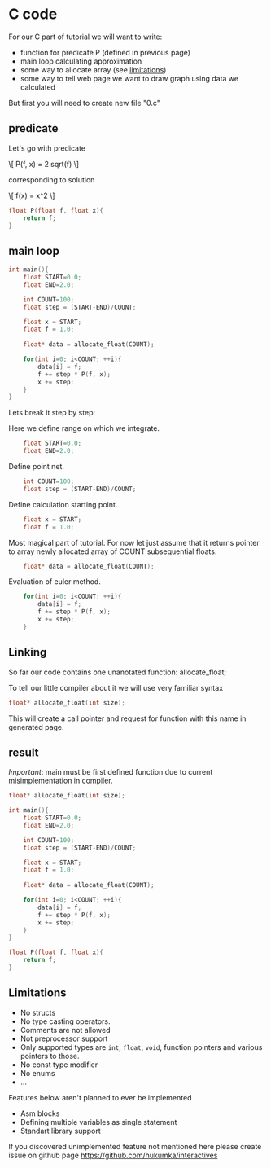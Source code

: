 # C code

For our C part of tutorial we will want to write:
* function for predicate P (defined in previous page)
* main loop calculating approximation
* some way to allocate array (see [limitations](#limitations))
* some way to tell web page we want to draw graph using data we calculated

But first you will need to create new file "0.c"

## predicate

Let's go with predicate

\\[
    P(f, x) = 2 sqrt(f)
\\]

corresponding to solution

\\[
    f(x) = x^2
\\]


```C
float P(float f, float x){
    return f;
}
```

## main loop

```C
int main(){
    float START=0.0;
    float END=2.0; 

    int COUNT=100;
    float step = (START-END)/COUNT;

    float x = START;
    float f = 1.0;
    
    float* data = allocate_float(COUNT);

    for(int i=0; i<COUNT; ++i){
        data[i] = f;
        f += step * P(f, x);
        x += step;
    }
}
```

Lets break it step by step:

Here we define range on which we integrate.
```C
    float START=0.0;
    float END=2.0; 
```


Define point net.
```C
    int COUNT=100;
    float step = (START-END)/COUNT;
```

Define calculation starting point.
```C
    float x = START;
    float f = 1.0;
```

Most magical part of tutorial. For now let just assume that it returns pointer to
array newly allocated array of COUNT subsequential floats.
```C
    float* data = allocate_float(COUNT);
```

Evaluation of euler method.
```C
    for(int i=0; i<COUNT; ++i){
        data[i] = f;
        f += step * P(f, x);
        x += step;
    }
```

## Linking

So far our code contains one unanotated function: allocate\_float;

To tell our little compiler about it we will use very familiar syntax

```C
float* allocate_float(int size);
```

This will create a call pointer and request for function with this name in generated page.

## result

*Important*: main must be first defined function due to current misimplementation in compiler. 

```C
float* allocate_float(int size);

int main(){
    float START=0.0;
    float END=2.0; 

    int COUNT=100;
    float step = (START-END)/COUNT;

    float x = START;
    float f = 1.0;
    
    float* data = allocate_float(COUNT);

    for(int i=0; i<COUNT; ++i){
        data[i] = f;
        f += step * P(f, x);
        x += step;
    }
}

float P(float f, float x){
    return f;
}
```

## Limitations

* No structs
* No type casting operators.
* Comments are not allowed
* Not preprocessor support
* Only supported types are ```int```, ```float```, ```void```, function pointers and various pointers to those.
* No const type modifier
* No enums
* ...


Features below aren't planned to ever be implemented
* Asm blocks
* Defining multiple variables as single statement
* Standart library support


If you discovered unimplemented feature not mentioned here please create issue on github page <https://github.com/hukumka/interactives>
